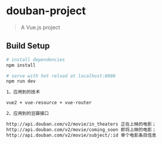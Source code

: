 # douban-project

> A Vue.js project

## Build Setup

``` bash
# install dependencies
npm install

# serve with hot reload at localhost:8080
npm run dev

1、应用到的技术

vue2 + vue-resource + vue-router

2、应用到的豆瓣接口

http://api.douban.com/v2/movie/in_theaters 正在上映的电影；
http://api.douban.com/v2/movie/coming_soon 即将上映的电影；
http://api.douban.com/v2/movie/subject/:id 单个电影条目信息


